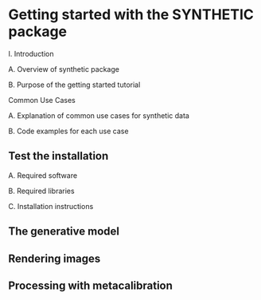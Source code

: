 # Getting started with the SYNTHETIC package

I. Introduction

A. Overview of synthetic package

B. Purpose of the getting started tutorial

Common Use Cases

A. Explanation of common use cases for synthetic data

B. Code examples for each use case


## Test the installation

A. Required software

B. Required libraries

C. Installation instructions

## The generative model


## Rendering images


## Processing with metacalibration


